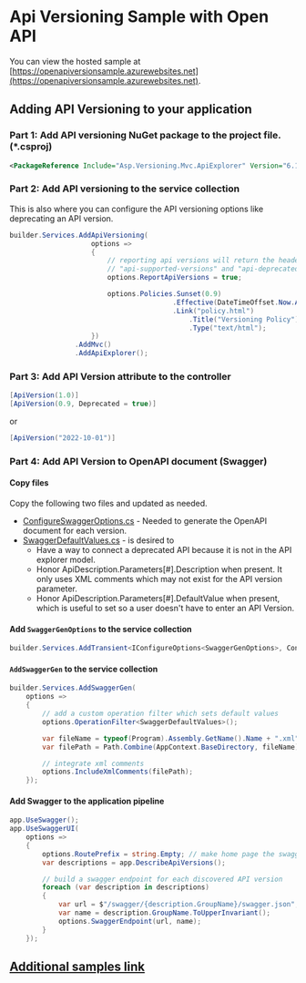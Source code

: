 # Api Versioning Sample with Open API

You can view the hosted sample at [https://openapiversionsample.azurewebsites.net](https://openapiversionsample.azurewebsites.net).

## Adding API Versioning to your application

### Part 1: Add API versioning NuGet package to the project file. (*.csproj)

```xml
<PackageReference Include="Asp.Versioning.Mvc.ApiExplorer" Version="6.1.0" />
```

### Part 2: Add API versioning to the service collection

This is also where you can configure the API versioning options like deprecating an API version.

```csharp
builder.Services.AddApiVersioning(
                    options =>
                    {
                        // reporting api versions will return the headers
                        // "api-supported-versions" and "api-deprecated-versions"
                        options.ReportApiVersions = true;

                        options.Policies.Sunset(0.9)
                                        .Effective(DateTimeOffset.Now.AddDays(60))
                                        .Link("policy.html")
                                            .Title("Versioning Policy")
                                            .Type("text/html");
                    })
                .AddMvc()
                .AddApiExplorer();
```

### Part 3: Add API Version attribute to the controller

```csharp
[ApiVersion(1.0)]
[ApiVersion(0.9, Deprecated = true)]
```

or

```csharp
[ApiVersion("2022-10-01")]
```

### Part 4: Add API Version to OpenAPI document (Swagger)

#### Copy files

Copy the following two files and updated as needed.

* [ConfigureSwaggerOptions.cs](src/ApiVersioningSample/ConfigureSwaggerOptions.cs) - Needed to generate the OpenAPI document for each version.
* [SwaggerDefaultValues.cs](src/ApiVersioningSample/SwaggerDefaultValues.cs) - is desired to
  * Have a way to connect a deprecated API because it is not in the API explorer model.
  * Honor ApiDescription.Parameters[#].Description when present. It only uses XML comments which may not exist for the API version parameter.
  * Honor ApiDescription.Parameters[#].DefaultValue when present, which is useful to set so a user doesn't have to enter an API Version.

#### Add `SwaggerGenOptions` to the service collection

```csharp
builder.Services.AddTransient<IConfigureOptions<SwaggerGenOptions>, ConfigureSwaggerOptions>();
```

#### `AddSwaggerGen` to the service collection

```csharp
builder.Services.AddSwaggerGen(
    options =>
    {
        // add a custom operation filter which sets default values
        options.OperationFilter<SwaggerDefaultValues>();

        var fileName = typeof(Program).Assembly.GetName().Name + ".xml";
        var filePath = Path.Combine(AppContext.BaseDirectory, fileName);

        // integrate xml comments
        options.IncludeXmlComments(filePath);
    });
```

#### Add Swagger to the application pipeline

```csharp
app.UseSwagger();
app.UseSwaggerUI(
    options =>
    {
        options.RoutePrefix = string.Empty; // make home page the swagger UI
        var descriptions = app.DescribeApiVersions();

        // build a swagger endpoint for each discovered API version
        foreach (var description in descriptions)
        {
            var url = $"/swagger/{description.GroupName}/swagger.json";
            var name = description.GroupName.ToUpperInvariant();
            options.SwaggerEndpoint(url, name);
        }
    });
```

## [Additional samples link](https://github.com/dotnet/aspnet-api-versioning/tree/main/examples)
